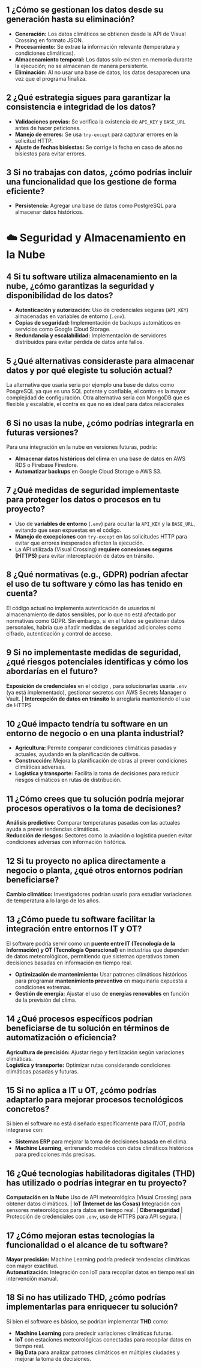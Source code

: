 ## 1️ ¿Cómo se gestionan los datos desde su generación hasta su eliminación?

- **Generación:** Los datos climáticos se obtienen desde la API de Visual Crossing en formato JSON.
- **Procesamiento:** Se extrae la información relevante (temperatura y condiciones climáticas).
- **Almacenamiento temporal:** Los datos solo existen en memoria durante la ejecución; no se almacenan de manera persistente.
- **Eliminación:** Al no usar una base de datos, los datos desaparecen una vez que el programa finaliza.

## 2️ ¿Qué estrategia sigues para garantizar la consistencia e integridad de los datos?

- **Validaciones previas:** Se verifica la existencia de `API_KEY` y `BASE_URL` antes de hacer peticiones.
- **Manejo de errores:** Se usa `try-except` para capturar errores en la solicitud HTTP.
- **Ajuste de fechas bisiestas:** Se corrige la fecha en caso de años no bisiestos para evitar errores.

## 3️ Si no trabajas con datos, ¿cómo podrías incluir una funcionalidad que los gestione de forma eficiente?

- **Persistencia:** Agregar una base de datos como PostgreSQL para almacenar datos históricos.

# ☁️ Seguridad y Almacenamiento en la Nube

## 4 Si tu software utiliza almacenamiento en la nube, ¿cómo garantizas la seguridad y disponibilidad de los datos?

- **Autenticación y autorización:** Uso de credenciales seguras (`API_KEY`) almacenadas en variables de entorno (`.env`).
- **Copias de seguridad:** Implementación de backups automáticos en servicios como Google Cloud Storage.
- **Redundancia y escalabilidad:** Implementación de servidores distribuidos para evitar pérdida de datos ante fallos.

## 5 ¿Qué alternativas consideraste para almacenar datos y por qué elegiste tu solución actual?

La alternativa que usaria seria por ejemplo una base de datos como PosgreSQL ya que es una SQL potente y confiable, el contra es la mayor complejidad de configuración.
Otra alternativa seria con MongoDB que es flexible y escalable, el contra es que no es ideal para datos relacionales

## 6 Si no usas la nube, ¿cómo podrías integrarla en futuras versiones?

Para una integración en la nube en versiones futuras, podría:  
- **Almacenar datos históricos del clima** en una base de datos en AWS RDS o Firebase Firestore.  
- **Automatizar backups** en Google Cloud Storage o AWS S3.  


## 7 ¿Qué medidas de seguridad implementaste para proteger los datos o procesos en tu proyecto?

- Uso de **variables de entorno** (`.env`) para ocultar la `API_KEY` y la `BASE_URL`, evitando que sean expuestas en el código.
- **Manejo de excepciones** con `try-except` en las solicitudes HTTP para evitar que errores inesperados afecten la ejecución.
- La API utilizada (Visual Crossing) **requiere conexiones seguras (HTTPS)** para evitar interceptación de datos en tránsito.



## 8 ¿Qué normativas (e.g., GDPR) podrían afectar el uso de tu software y cómo las has tenido en cuenta?

El código actual no implementa autenticación de usuarios ni almacenamiento de datos sensibles, por lo que no está afectado por normativas como GDPR. Sin embargo, si en el futuro se gestionan datos personales, habría que añadir medidas de seguridad adicionales como cifrado, autenticación y control de acceso.

## 9 Si no implementaste medidas de seguridad, ¿qué riesgos potenciales identificas y cómo los abordarías en el futuro?

**Exposición de credenciales** en el código , para solucionarlas usaria `.env` (ya está implementado), gestionar secretos con AWS Secrets Manager o Vault. |
**Intercepción de datos en tránsito** lo arreglaria manteniendo el uso de HTTPS 

## 1️0 ¿Qué impacto tendría tu software en un entorno de negocio o en una planta industrial?

- **Agricultura:** Permite comparar condiciones climáticas pasadas y actuales, ayudando en la planificación de cultivos.  
- **Construcción:** Mejora la planificación de obras al prever condiciones climáticas adversas.  
- **Logística y transporte:** Facilita la toma de decisiones para reducir riesgos climáticos en rutas de distribución.  

## 11 ¿Cómo crees que tu solución podría mejorar procesos operativos o la toma de decisiones?

**Análisis predictivo:** Comparar temperaturas pasadas con las actuales ayuda a prever tendencias climáticas.  
**Reducción de riesgos:** Sectores como la aviación o logística pueden evitar condiciones adversas con información histórica.  

## 12 Si tu proyecto no aplica directamente a negocio o planta, ¿qué otros entornos podrían beneficiarse?

**Cambio climático:** Investigadores podrían usarlo para estudiar variaciones de temperatura a lo largo de los años.  

## 1️3 ¿Cómo puede tu software facilitar la integración entre entornos IT y OT?

El software podría servir como un **puente entre IT (Tecnología de la Información) y OT (Tecnología Operacional)** en industrias que dependen de datos meteorológicos, permitiendo que sistemas operativos tomen decisiones basadas en información en tiempo real.  

- **Optimización de mantenimiento:** Usar patrones climáticos históricos para programar **mantenimiento preventivo** en maquinaria expuesta a condiciones extremas.  
- **Gestión de energía:** Ajustar el uso de **energías renovables** en función de la previsión del clima.  

## 14 ¿Qué procesos específicos podrían beneficiarse de tu solución en términos de automatización o eficiencia?

**Agricultura de precisión:** Ajustar riego y fertilización según variaciones climáticas.  
**Logística y transporte:** Optimizar rutas considerando condiciones climáticas pasadas y futuras.  

## 15 Si no aplica a IT u OT, ¿cómo podrías adaptarlo para mejorar procesos tecnológicos concretos?

Si bien el software no está diseñado específicamente para IT/OT, podría integrarse con:
- **Sistemas ERP** para mejorar la toma de decisiones basada en el clima.  
- **Machine Learning**, entrenando modelos con datos climáticos históricos para predicciones más precisas.  

## 1️6 ¿Qué tecnologías habilitadoras digitales (THD) has utilizado o podrías integrar en tu proyecto?

**Computación en la Nube** Uso de API meteorológica (Visual Crossing) para obtener datos climáticos. |
**IoT (Internet de las Cosas)** Integración con sensores meteorológicos para datos en tiempo real. |
**Ciberseguridad** | Protección de credenciales con `.env`, uso de HTTPS para API segura. |

## 17 ¿Cómo mejoran estas tecnologías la funcionalidad o el alcance de tu software?

**Mayor precisión:** Machine Learning podría predecir tendencias climáticas con mayor exactitud.  
**Automatización:** Integración con IoT para recopilar datos en tiempo real sin intervención manual.  

## 18 Si no has utilizado THD, ¿cómo podrías implementarlas para enriquecer tu solución?

Si bien el software es básico, se podrían implementar **THD** como:
- **Machine Learning** para predecir variaciones climáticas futuras.  
- **IoT** con estaciones meteorológicas conectadas para recopilar datos en tiempo real.  
- **Big Data** para analizar patrones climáticos en múltiples ciudades y mejorar la toma de decisiones.  

